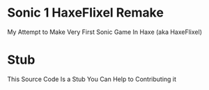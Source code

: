 # Sonic 1 HaxeFlixel Remake
My Attempt to Make Very First Sonic Game In Haxe (aka HaxeFlixel)

# Stub

This Source Code Is a Stub You Can Help to Contributing it